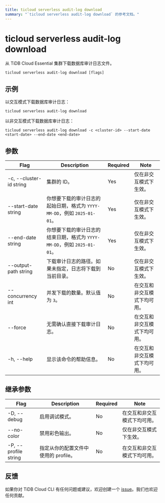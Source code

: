 ```yaml
---
title: ticloud serverless audit-log download
summary: "`ticloud serverless audit-log download` 的参考文档。"
---
```


# ticloud serverless audit-log download

从 TiDB Cloud Essential 集群下载数据库审计日志文件。

```shell
ticloud serverless audit-log download [flags]
```

## 示例

以交互模式下载数据库审计日志：

```shell
ticloud serverless audit-log download
```

以非交互模式下载数据库审计日志：

```shell
ticloud serverless audit-log download -c <cluster-id> --start-date <start-date> --end-date <end-date>
```

## 参数

| Flag                    | Description                                                                                   | Required | Note                                                 |
|-------------------------|-----------------------------------------------------------------------------------------------|----------|------------------------------------------------------|
| -c, --cluster-id string | 集群的 ID。                                                                                   | Yes      | 仅在非交互模式下生效。                              |
| --start-date string     | 你想要下载的审计日志的起始日期，格式为 `YYYY-MM-DD`，例如 `2025-01-01`。                      | Yes      | 仅在非交互模式下生效。                              |
| --end-date string       | 你想要下载的审计日志的结束日期，格式为 `YYYY-MM-DD`，例如 `2025-01-01`。                      | Yes      | 仅在非交互模式下生效。                              |
| --output-path string    | 下载审计日志的路径。如果未指定，日志将下载到当前目录。                                         | No       | 仅在非交互模式下生效。                              |
| --concurrency int       | 并发下载的数量。默认值为 `3`。                                                                | No       | 在交互和非交互模式下均可用。                        |
| --force                 | 无需确认直接下载审计日志。                                                                    | No       | 在交互和非交互模式下均可用。                        |
| -h, --help              | 显示该命令的帮助信息。                                                                        | No       | 在交互和非交互模式下均可用。                        |

## 继承参数

| Flag                 | Description                                                                                          | Required | Note                                                                                                             |
|----------------------|------------------------------------------------------------------------------------------------------|----------|------------------------------------------------------------------------------------------------------------------|
| -D, --debug          | 启用调试模式。                                                                                       | No       | 在交互和非交互模式下均可用。                                                                                    |
| --no-color           | 禁用彩色输出。                                                                                       | No       | 仅在非交互模式下生效。                                                                                          |
| -P, --profile string | 指定从你的配置文件中使用的 profile。                                                                  | No       | 在交互和非交互模式下均可用。                                                                                    |

## 反馈

如果你对 TiDB Cloud CLI 有任何问题或建议，欢迎创建一个 [issue](https://github.com/tidbcloud/tidbcloud-cli/issues/new/choose)。我们也欢迎任何贡献。